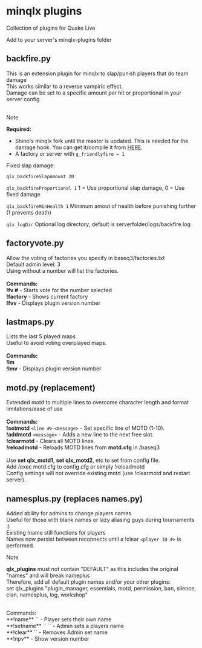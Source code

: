# minqlx plugins
Collection of plugins for Quake Live

Add to your server's minqlx-plugins folder

## backfire.py
This is an extension plugin for minqlx to slap/punish players that do team damage<br>
This works similar to a reverse vampiric effect.<br>
Damage can be set to a specific amount per hit or proportional in your server config<br>
<br>
> [!NOTE]
> **Required:**<br>
> + Shino's minqlx fork until the master is updated. This is needed for the damage hook. You can get it/compile it from [HERE](https://github.com/mgaertne/minqlx).<br>
> + A factory or server with `g_friendlyfire = 1`<br>

Fixed slap damage:<br>

`qlx_backfireSlapAmount 20`

`qlx_backfireProportional 1`
1 = Use proportional slap damage, 0 = Use fixed damage<br>

`qlx_backfireMinHealth 1`
Minimum amout of health before punishing further (1 prevents death)<br>

`qlx_logDir`
Optional log directory, default is serverfolder/logs/backfire.log<br>

## factoryvote.py<br>

Allow the voting of factories you specify in baseq3/factories.txt<br>
Default admin level: 3<br>
Using without a number will list the factories.<br>
<br>
**Commands:**<br>
**!fv #** - Starts vote for the number selected<br>
**!factory** - Shows current factory<br>
**!fvv**  - Displays plugin version number

## lastmaps.py<br>
Lists the last 5 played maps<br>
Useful to avoid voting overplayed maps.<br>
<br>
**Commands:**<br>
**!lm**<br>
**!lmv**  - Displays plugin version number

## motd.py (replacement)<br>
Extended motd to multiple lines to overcome character length and format limitations/ease of use<br>
<br>
**Commands:**<br>
**!setmotd** `<line #>` `<message>`	- Set specific line of MOTD (1-10).<br>
**!addmotd** `<message>`      - Adds a new line to the next free slot.<br>
**!clearmotd**                - Clears all MOTD lines.<br>
**!reloadmotd** 				      - Reloads MOTD lines from **motd.cfg** in /baseq3<br>
<br>
Use **set qlx_motd1**, **set qlx_motd2**, etc to set from config file.<br>
Add /exec motd.cfg to config.cfg or simply !reloadmotd<br>
Config settings will not override existing motd (use !clearmotd and restart server).

## namesplus.py (replaces names.py)<br>
Added ability for admins to change players names <br>
Useful for those with blank names or lazy aliasing guys during tournaments :)<br>
Existing !name still functions for players<br>
Names now persist between reconnects until a !clear `<player ID #>` is performed.<br>
> [!NOTE]
> **qlx_plugins** must not contain "DEFAULT" as this includes the original "names" and will break nameplus<br>
> Therefore, add all default plugin names and/or your other plugins:<br>
set qlx_plugins "plugin_manager, essentials, motd, permission, ban, silence, clan, namesplus, log, workshop"<br>
<br>
Commands:<br>
**!name** `<name>` - Player sets their own name<br>
**!setname** `<player ID #>` `<New Name>`	- Admin sets a players name<br>
**!clear** `<player ID #>` - Removes Admin set name<br>
**!npv** - Show version number<br>
